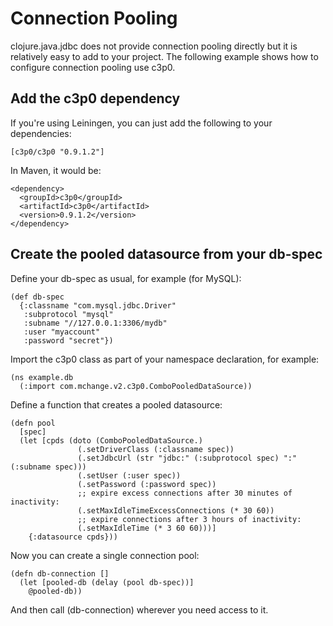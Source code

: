 # Connection Pooling
clojure.java.jdbc does not provide connection pooling directly but it is relatively easy to add to your project. The following example shows how to configure connection pooling use c3p0.
## Add the c3p0 dependency
If you're using Leiningen, you can just add the following to your dependencies:

```
[c3p0/c3p0 "0.9.1.2"]
```
In Maven, it would be:

```
<dependency>
  <groupId>c3p0</groupId>
  <artifactId>c3p0</artifactId>
  <version>0.9.1.2</version>
</dependency>
```
## Create the pooled datasource from your db-spec
Define your db-spec as usual, for example (for MySQL):

```
(def db-spec 
  {:classname "com.mysql.jdbc.Driver"
   :subprotocol "mysql"
   :subname "//127.0.0.1:3306/mydb"
   :user "myaccount"
   :password "secret"})
```
Import the c3p0 class as part of your namespace declaration, for example:

```
(ns example.db
  (:import com.mchange.v2.c3p0.ComboPooledDataSource))
```
Define a function that creates a pooled datasource:

```
(defn pool
  [spec]
  (let [cpds (doto (ComboPooledDataSource.)
               (.setDriverClass (:classname spec)) 
               (.setJdbcUrl (str "jdbc:" (:subprotocol spec) ":" (:subname spec)))
               (.setUser (:user spec))
               (.setPassword (:password spec))
               ;; expire excess connections after 30 minutes of inactivity:
               (.setMaxIdleTimeExcessConnections (* 30 60))
               ;; expire connections after 3 hours of inactivity:
               (.setMaxIdleTime (* 3 60 60)))] 
    {:datasource cpds}))
```
Now you can create a single connection pool:

```
(defn db-connection []
  (let [pooled-db (delay (pool db-spec))]
    @pooled-db))
```
And then call (db-connection) wherever you need access to it.